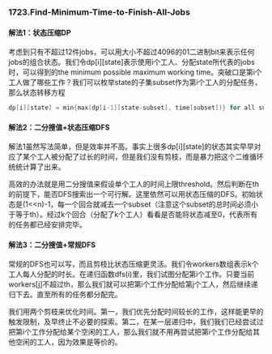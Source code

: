 ### 1723.Find-Minimum-Time-to-Finish-All-Jobs

#### 解法1：状态压缩DP
考虑到只有不超过12件jobs，可以用大小不超过4096的01二进制bit来表示任何jobs的组合状态。我们令dp[i][state]表示使用i个工人、分配state所代表的jobs时，可以得到的the minimum possible maximum working time。突破口是第i个工人做了哪些工作？我们可以枚举state的子集subset作为第i个工人的分配任务，那么状态转移方程
```cpp
dp[i][state] = min{max(dp[i-1][state-subset], time[subset])} for all subsets.
```

#### 解法2：二分搜值+状态压缩DFS
解法1虽然写法简单，但是效率并不高。事实上很多dp[i][state]的状态其实早早对应了某个工人被分配了过长的时间，但是我们没有剪枝，而是暴力把这个二维循环统统计算了出来。

高效的办法就是用二分搜值来假设单个工人的时间上限threshold。然后判断在th的前提下，能否DFS搜索出一个可行解。这里依然可以用状态压缩的DFS。初始状态是(1<<n)-1，每一个回合就减去一个subset（注意这个subset的总时间必须小于等于th）。经过k个回合（分配了k个工人）看看是否能将状态减至0，代表所有的任务都已经安排完毕。

#### 解法3：二分搜值+常规DFS
常规的DFS也可以写，而且剪枝比状态压缩更灵活。我们令workers数组表示k个工人每人分配的时长。在递归函数dfs(i)里，我们试图分配第i个工作。只要当前workers[j]不超过th，那么我们就可以把第i个工作分配给第j个工人，然后继续递归下去。直至所有的任务都分配完。

我们用两个剪枝来优化时间。第一，我们优先分配时间较长的工作，这样能更早的触发限制，及早终止不必要的探索。第二，在某一层递归中，我们我们已经尝试过把第i个工作分配给某个空闲的工人，那么我们就不用再尝试把第i个工作分配给其他空闲的工人，因为效果是等价的。
